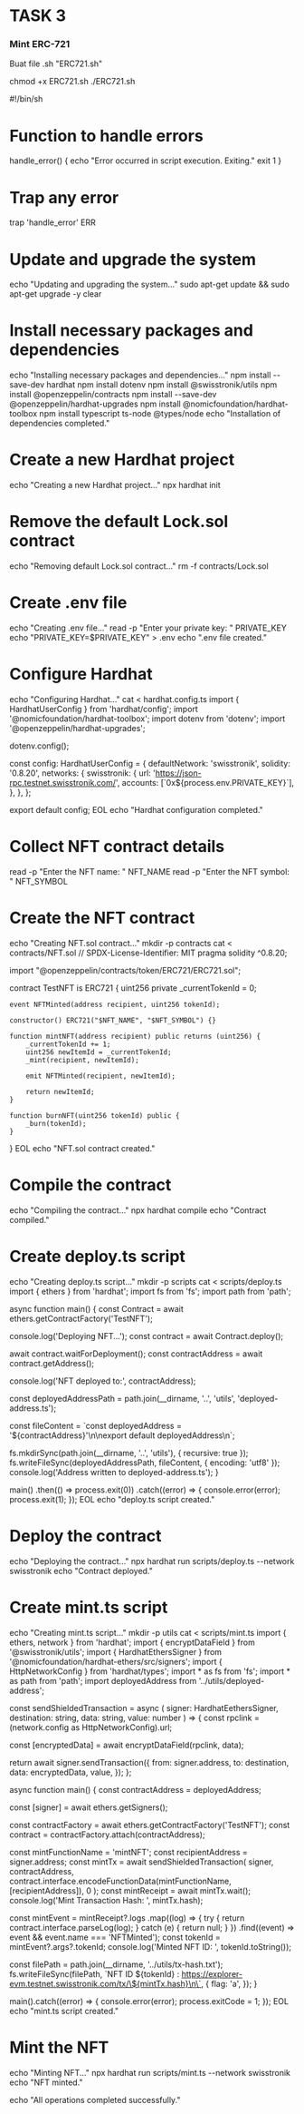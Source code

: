# TASK 3
### Mint ERC-721

Buat file .sh "ERC721.sh"


chmod +x ERC721.sh
./ERC721.sh

#!/bin/sh

# Function to handle errors
handle_error() {
    echo "Error occurred in script execution. Exiting."
    exit 1
}

# Trap any error
trap 'handle_error' ERR

# Update and upgrade the system
echo "Updating and upgrading the system..."
sudo apt-get update && sudo apt-get upgrade -y
clear

# Install necessary packages and dependencies
echo "Installing necessary packages and dependencies..."
npm install --save-dev hardhat
npm install dotenv
npm install @swisstronik/utils
npm install @openzeppelin/contracts
npm install --save-dev @openzeppelin/hardhat-upgrades
npm install @nomicfoundation/hardhat-toolbox
npm install typescript ts-node @types/node
echo "Installation of dependencies completed."

# Create a new Hardhat project
echo "Creating a new Hardhat project..."
npx hardhat init

# Remove the default Lock.sol contract
echo "Removing default Lock.sol contract..."
rm -f contracts/Lock.sol

# Create .env file
echo "Creating .env file..."
read -p "Enter your private key: " PRIVATE_KEY
echo "PRIVATE_KEY=$PRIVATE_KEY" > .env
echo ".env file created."

# Configure Hardhat
echo "Configuring Hardhat..."
cat <<EOL > hardhat.config.ts
import { HardhatUserConfig } from 'hardhat/config';
import '@nomicfoundation/hardhat-toolbox';
import dotenv from 'dotenv';
import '@openzeppelin/hardhat-upgrades';

dotenv.config();

const config: HardhatUserConfig = {
  defaultNetwork: 'swisstronik',
  solidity: '0.8.20',
  networks: {
    swisstronik: {
      url: 'https://json-rpc.testnet.swisstronik.com/',
      accounts: [\`0x\${process.env.PRIVATE_KEY}\`],
    },
  },
};

export default config;
EOL
echo "Hardhat configuration completed."

# Collect NFT contract details
read -p "Enter the NFT name: " NFT_NAME
read -p "Enter the NFT symbol: " NFT_SYMBOL

# Create the NFT contract
echo "Creating NFT.sol contract..."
mkdir -p contracts
cat <<EOL > contracts/NFT.sol
// SPDX-License-Identifier: MIT
pragma solidity ^0.8.20;

import "@openzeppelin/contracts/token/ERC721/ERC721.sol";

contract TestNFT is ERC721 {
    uint256 private _currentTokenId = 0;

    event NFTMinted(address recipient, uint256 tokenId);

    constructor() ERC721("$NFT_NAME", "$NFT_SYMBOL") {}

    function mintNFT(address recipient) public returns (uint256) {
        _currentTokenId += 1;
        uint256 newItemId = _currentTokenId;
        _mint(recipient, newItemId);

        emit NFTMinted(recipient, newItemId);

        return newItemId;
    }

    function burnNFT(uint256 tokenId) public {
        _burn(tokenId);
    }
}
EOL
echo "NFT.sol contract created."

# Compile the contract
echo "Compiling the contract..."
npx hardhat compile
echo "Contract compiled."

# Create deploy.ts script
echo "Creating deploy.ts script..."
mkdir -p scripts
cat <<EOL > scripts/deploy.ts
import { ethers } from 'hardhat';
import fs from 'fs';
import path from 'path';

async function main() {
  const Contract = await ethers.getContractFactory('TestNFT');

  console.log('Deploying NFT...');
  const contract = await Contract.deploy();

  await contract.waitForDeployment();
  const contractAddress = await contract.getAddress();

  console.log('NFT deployed to:', contractAddress);

  const deployedAddressPath = path.join(__dirname, '..', 'utils', 'deployed-address.ts');

  const fileContent = \`const deployedAddress = '\${contractAddress}'\n\nexport default deployedAddress\n\`;

  fs.mkdirSync(path.join(__dirname, '..', 'utils'), { recursive: true });
  fs.writeFileSync(deployedAddressPath, fileContent, { encoding: 'utf8' });
  console.log('Address written to deployed-address.ts');
}

main()
  .then(() => process.exit(0))
  .catch((error) => {
    console.error(error);
    process.exit(1);
  });
EOL
echo "deploy.ts script created."

# Deploy the contract
echo "Deploying the contract..."
npx hardhat run scripts/deploy.ts --network swisstronik
echo "Contract deployed."

# Create mint.ts script
echo "Creating mint.ts script..."
mkdir -p utils
cat <<EOL > scripts/mint.ts
import { ethers, network } from 'hardhat';
import { encryptDataField } from '@swisstronik/utils';
import { HardhatEthersSigner } from '@nomicfoundation/hardhat-ethers/src/signers';
import { HttpNetworkConfig } from 'hardhat/types';
import * as fs from 'fs';
import * as path from 'path';
import deployedAddress from '../utils/deployed-address';

const sendShieldedTransaction = async (
  signer: HardhatEethersSigner,
  destination: string,
  data: string,
  value: number
) => {
  const rpclink = (network.config as HttpNetworkConfig).url;

  const [encryptedData] = await encryptDataField(rpclink, data);

  return await signer.sendTransaction({
    from: signer.address,
    to: destination,
    data: encryptedData,
    value,
  });
};

async function main() {
  const contractAddress = deployedAddress;

  const [signer] = await ethers.getSigners();

  const contractFactory = await ethers.getContractFactory('TestNFT');
  const contract = contractFactory.attach(contractAddress);

  const mintFunctionName = 'mintNFT';
  const recipientAddress = signer.address;
  const mintTx = await sendShieldedTransaction(
    signer,
    contractAddress,
    contract.interface.encodeFunctionData(mintFunctionName, [recipientAddress]),
    0
  );
  const mintReceipt = await mintTx.wait();
  console.log('Mint Transaction Hash: ', mintTx.hash);

  const mintEvent = mintReceipt?.logs
    .map((log) => {
      try {
        return contract.interface.parseLog(log);
      } catch (e) {
        return null;
      }
    })
    .find((event) => event && event.name === 'NFTMinted');
  const tokenId = mintEvent?.args?.tokenId;
  console.log('Minted NFT ID: ', tokenId.toString());

  const filePath = path.join(__dirname, '../utils/tx-hash.txt');
  fs.writeFileSync(filePath, \`NFT ID \${tokenId} : https://explorer-evm.testnet.swisstronik.com/tx/\${mintTx.hash}\n\`, {
    flag: 'a',
  });
}

main().catch((error) => {
  console.error(error);
  process.exitCode = 1;
});
EOL
echo "mint.ts script created."

# Mint the NFT
echo "Minting NFT..."
npx hardhat run scripts/mint.ts --network swisstronik
echo "NFT minted."

echo "All operations completed successfully."
